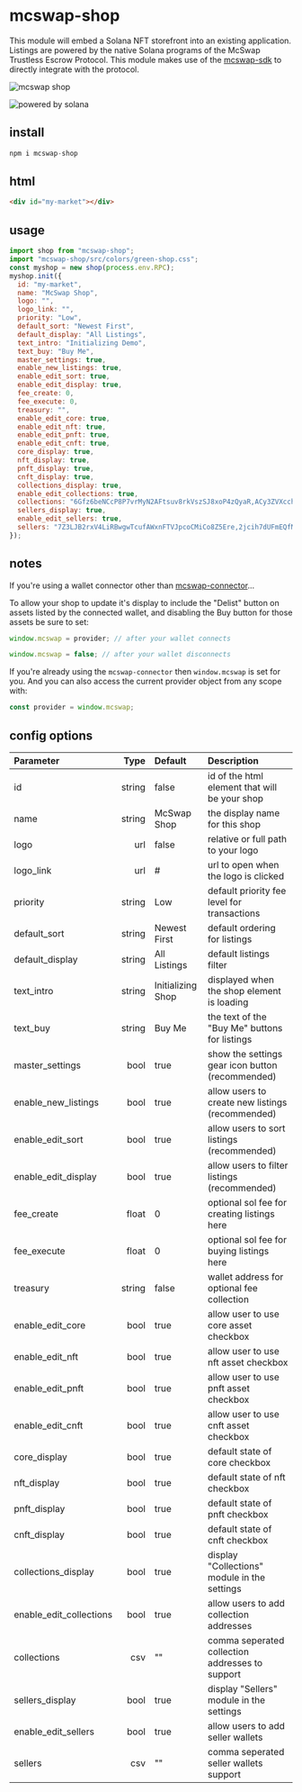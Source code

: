 # mcswap-shop
This module will embed a Solana NFT storefront into an existing application. Listings are powered by the native Solana programs of the McSwap Trustless Escrow Protocol. This module makes use of the [mcswap-sdk](https://github.com/SolDapper/mcswap-sdk) to directly integrate with the protocol.

![mcswap shop](https://repository-images.githubusercontent.com/944741416/d30f1c19-99a5-479f-ab66-ba9ab5d4c6e5)

![powered by solana](https://cd6na2lma222gpigviqcpr5n7uewgxd7uhockofelflsuaop7oiq.arweave.net/EPzQaWwGtaM9BqogJ8et_QljXH-h3CU4pFlXKgHP-5E)

## install
```javascript
npm i mcswap-shop
```

## html
```html
<div id="my-market"></div>
```

## usage
```javascript
import shop from "mcswap-shop";
import "mcswap-shop/src/colors/green-shop.css";
const myshop = new shop(process.env.RPC);
myshop.init({
  id: "my-market",
  name: "McSwap Shop",
  logo: "",
  logo_link: "",
  priority: "Low",
  default_sort: "Newest First",
  default_display: "All Listings",
  text_intro: "Initializing Demo",
  text_buy: "Buy Me",
  master_settings: true,
  enable_new_listings: true,
  enable_edit_sort: true,
  enable_edit_display: true,
  fee_create: 0,
  fee_execute: 0,
  treasury: "",
  enable_edit_core: true,
  enable_edit_nft: true,
  enable_edit_pnft: true,
  enable_edit_cnft: true,
  core_display: true,
  nft_display: true,
  pnft_display: true,
  cnft_display: true,
  collections_display: true,
  enable_edit_collections: true,
  collections: "6Gfz6beNCcP8P7vrMyN2AFtsuv8rkVszSJ8xoP4zQyaR,ACy3ZVXcch8mZXUtRVqsJfa2DhFHxnUJpBb4oeN9tZsX,BL8ocmGmaEiM73JYjAAhgAmHPbtuY3CThYem9g4N5PqQ,BTJPWLW7DLQWpm2TNNEByAM5a1E1AGJp4h43czo9YBLc,Cq2BNRoE5RqyqSmACDQLx4ivp3MgmePwd2mdroZ5hmom,H3mnaqNFFNwqRfEiWFsRTgprCvG4tYFfmNezGEVnaMuQ",
  sellers_display: true,
  enable_edit_sellers: true,
  sellers: "7Z3LJB2rxV4LiRBwgwTcufAWxnFTVJpcoCMiCo8Z5Ere,2jcih7dUFmEQfMUXQQnL2Fkq9zMqj4jwpHqvRVe3gGLL",
});
```

## notes
If you're using a wallet connector other than [mcswap-connector](https://github.com/SolDapper/mcswap-connector)...

To allow your shop to update it's display to include the "Delist" button on assets listed by the connected wallet, and disabling the Buy button for those assets be sure to set:
```javascript
window.mcswap = provider; // after your wallet connects
```
```javascript
window.mcswap = false; // after your wallet disconnects
```

If you're already using the `mcswap-connector` then `window.mcswap` is set for you. And you can also access the current provider object from any scope with:
```javascript
const provider = window.mcswap;
```

## config options

| **Parameter**         |    **Type**     |      **Default**      | **Description**                           |
| :-----------------------|----------------:|:----------------------|:---------------------------------------------------|
| id                      | string          |  false                |  id of the html element that will be your shop     |
| name                    | string          |  McSwap Shop          |  the display name for this shop                    |
| logo                    | url             |  false                |  relative or full path to your logo                |
| logo_link               | url             |  #                    |  url to open when the logo is clicked              |
| priority                | string          |  Low                  |  default priority fee level for transactions       |
| default_sort            | string          |  Newest First         |  default ordering for listings                     |
| default_display         | string          |  All Listings         |  default listings filter                           |
| text_intro              | string          |  Initializing Shop    |  displayed when the shop element is loading        |
| text_buy                | string          |  Buy Me               |  the text of the "Buy Me" buttons for listings     |
| master_settings         | bool            |  true                 |  show the settings gear icon button (recommended)  |
| enable_new_listings     | bool            |  true                 |  allow users to create new listings (recommended)  |
| enable_edit_sort        | bool            |  true                 |  allow users to sort listings (recommended)        |
| enable_edit_display     | bool            |  true                 |  allow users to filter listings (recommended)      |
| fee_create              | float           |  0                    |  optional sol fee for creating listings here       |
| fee_execute             | float           |  0                    |  optional sol fee for buying listings here         |
| treasury                | string          |  false                |  wallet address for optional fee collection        |
| enable_edit_core        | bool            |  true                 |  allow user to use core asset checkbox             |
| enable_edit_nft         | bool            |  true                 |  allow user to use nft asset checkbox              |
| enable_edit_pnft        | bool            |  true                 |  allow user to use pnft asset checkbox             |
| enable_edit_cnft        | bool            |  true                 |  allow user to use cnft asset checkbox             |
| core_display            | bool            |  true                 |  default state of core checkbox                    |
| nft_display             | bool            |  true                 |  default state of nft checkbox                     |
| pnft_display            | bool            |  true                 |  default state of pnft checkbox                    |
| cnft_display            | bool            |  true                 |  default state of cnft checkbox                    |
| collections_display     | bool            |  true                 |  display "Collections" module in the settings      |
| enable_edit_collections | bool            |  true                 |  allow users to add collection addresses           |
| collections             | csv             |  ""                   |  comma seperated collection addresses to support   |
| sellers_display         | bool            |  true                 |  display "Sellers" module in the settings          |
| enable_edit_sellers     | bool            |  true                 |  allow users to add seller wallets                 |
| sellers                 | csv             |  ""                   |  comma seperated seller wallets support            |